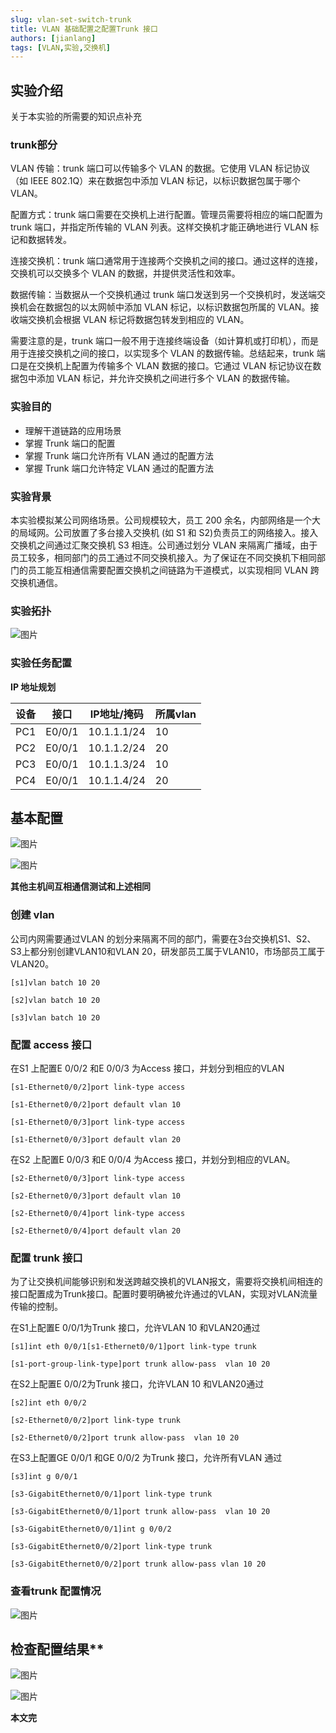 ```yaml
---
slug: vlan-set-switch-trunk
title: VLAN 基础配置之配置Trunk 接口
authors: [jianlang]
tags: [VLAN,实验,交换机]
---
```


## 实验介绍
关于本实验的所需要的知识点补充
### trunk部分
VLAN 传输：trunk 端口可以传输多个 VLAN 的数据。它使用 VLAN 标记协议（如 IEEE 802.1Q）来在数据包中添加 VLAN 标记，以标识数据包属于哪个 VLAN。

<!--truncate-->

配置方式：trunk 端口需要在交换机上进行配置。管理员需要将相应的端口配置为 trunk 端口，并指定所传输的 VLAN 列表。这样交换机才能正确地进行 VLAN 标记和数据转发。

连接交换机：trunk 端口通常用于连接两个交换机之间的接口。通过这样的连接，交换机可以交换多个 VLAN 的数据，并提供灵活性和效率。

数据传输：当数据从一个交换机通过 trunk 端口发送到另一个交换机时，发送端交换机会在数据包的以太网帧中添加 VLAN 标记，以标识数据包所属的 VLAN。接收端交换机会根据 VLAN 标记将数据包转发到相应的 VLAN。

需要注意的是，trunk 端口一般不用于连接终端设备（如计算机或打印机），而是用于连接交换机之间的接口，以实现多个 VLAN 的数据传输。总结起来，trunk 端口是在交换机上配置为传输多个 VLAN 数据的接口。它通过 VLAN 标记协议在数据包中添加 VLAN 标记，并允许交换机之间进行多个 VLAN 的数据传输。
### 实验目的
- 理解干道链路的应用场景
- 掌握 Trunk 端口的配置
- 掌握 Trunk 端口允许所有 VLAN 通过的配置方法
- 掌握 Trunk 端口允许特定 VLAN 通过的配置方法
### 实验背景
本实验模拟某公司网络场景。公司规模较大，员工 200 余名，内部网络是一个大的局域网。公司放置了多台接入交换机 (如 S1 和 S2)负责员工的网络接入。接入交换机之间通过汇聚交换机 S3 相连。公司通过划分 VLAN 来隔离广播域，由于员工较多，相同部门的员工通过不同交换机接入。为了保证在不同交换机下相同部门的员工能互相通信需要配置交换机之间链路为干道模式，以实现相同 VLAN 跨交换机通信。
### 实验拓扑 
![图片](1.png)
### 实验任务配置 
**IP 地址规划**

| 设备 | 接口   | IP地址/掩码 | 所属vlan |
| ---- | ------ | ----------- | -------- |
| PC1  | E0/0/1 | 10.1.1.1/24 | 10       |
| PC2  | E0/0/1 | 10.1.1.2/24 | 20       |
| PC3  | E0/0/1 | 10.1.1.3/24 | 10       |
| PC4  | E0/0/1 | 10.1.1.4/24 | 20       |



## 基本配置

![图片](2.png)

![图片](3.png)

**其他主机间互相通信测试和上述相同**

###   创建 vlan


公司内网需要通过VLAN 的划分来隔离不同的部门，需要在3台交换机S1、S2、S3上都分别创建VLAN10和VLAN 20，研发部员工属于VLAN10，市场部员工属于VLAN20。
```
[s1]vlan batch 10 20

[s2]vlan batch 10 20

[s3]vlan batch 10 20
```
### 配置 access 接口

在S1 上配置E 0/0/2 和E 0/0/3 为Access 接口，并划分到相应的VLAN

```
[s1-Ethernet0/0/2]port link-type access

[s1-Ethernet0/0/2]port default vlan 10

[s1-Ethernet0/0/3]port link-type access

[s1-Ethernet0/0/3]port default vlan 20
```

在S2 上配置E 0/0/3 和E 0/0/4 为Access 接口，并划分到相应的VLAN。

```
[s2-Ethernet0/0/3]port link-type access

[s2-Ethernet0/0/3]port default vlan 10

[s2-Ethernet0/0/4]port link-type access

[s2-Ethernet0/0/4]port default vlan 20
```

### 配置 trunk 接口

为了让交换机间能够识别和发送跨越交换机的VLAN报文，需要将交换机间相连的接口配置成为Trunk接口。配置时要明确被允许通过的VLAN，实现对VLAN流量传输的控制。

在S1上配置E 0/0/1为Trunk 接口，允许VLAN 10 和VLAN20通过


```
[s1]int eth 0/0/1[s1-Ethernet0/0/1]port link-type trunk

[s1-port-group-link-type]port trunk allow-pass  vlan 10 20
```

在S2上配置E 0/0/2为Trunk 接口，允许VLAN 10 和VLAN20通过


```
[s2]int eth 0/0/2

[s2-Ethernet0/0/2]port link-type trunk

[s2-Ethernet0/0/2]port trunk allow-pass  vlan 10 20
```

在S3上配置GE 0/0/1 和GE 0/0/2 为Trunk 接口，允许所有VLAN 通过

```
[s3]int g 0/0/1

[s3-GigabitEthernet0/0/1]port link-type trunk

[s3-GigabitEthernet0/0/1]port trunk allow-pass  vlan 10 20

[s3-GigabitEthernet0/0/1]int g 0/0/2

[s3-GigabitEthernet0/0/2]port link-type trunk

[s3-GigabitEthernet0/0/2]port trunk allow-pass vlan 10 20
```
### 查看trunk 配置情况



![图片](4.png)

## 检查配置结果**



![图片](5.png)

![图片](6.png)

**本文完**
